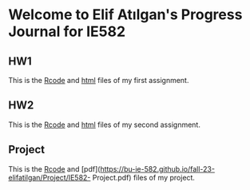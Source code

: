 # Welcome to Elif Atılgan's Progress Journal for IE582

## HW1
This is the [Rcode](https://bu-ie-582.github.io/fall-23-elifatilgan/HW1/HW1.R) and [html](https://bu-ie-582.github.io/fall-23-elifatilgan/HW1/Assingment_1.html) files of my first assignment.

## HW2
This is the [Rcode](https://bu-ie-582.github.io/fall-23-elifatilgan/HW2/hw2.R) and [html](https://bu-ie-582.github.io/fall-23-elifatilgan/HW2/HW2.html) files of my second assignment.

## Project
This is the [Rcode](https://bu-ie-582.github.io/fall-23-elifatilgan/Project/project-elif_atilgan.R) and [pdf](https://bu-ie-582.github.io/fall-23-elifatilgan/Project/IE582- Project.pdf) files of my project.


